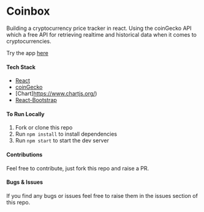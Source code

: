# Coinbox

Building a cryptocurrency price tracker in react. Using the coinGecko API which a free API for retrieving realtime and historical data when it comes to cryptocurrencies.

Try the app [here](coin-box.herokuapp.com/)

#### Tech Stack

- [React](https://reactjs.org/)
- [coinGecko](https://www.coingecko.com/en/api)
- [Chart]https://www.chartjs.org/)
- [React-Bootstrap](https://react-bootstrap.github.io/)

#### To Run Locally

1. Fork or clone this repo
2. Run `npm install` to install dependencies
3. Run `npm start` to start the dev server

#### Contributions

Feel free to contribute, just fork this repo and raise a PR.

#### Bugs & Issues

If you find any bugs or issues feel free to raise them in the issues section of this repo.

